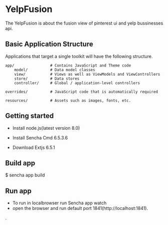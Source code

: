 # YelpFusion

The YelpFusion is about the fusion view of pinterest ui and yelp bussinesses api.


## Basic Application Structure

Applications that target a single toolkit will have the following structure.

    app/                # Contains JavaScript and Theme code
        model/          # Data model classes
        view/           # Views as well as ViewModels and ViewControllers
        store/          # Data stores
        controller/     # Global / application-level controllers

    overrides/          # JavaScript code that is automatically required

    resources/          # Assets such as images, fonts, etc.

## Getting started

- Install node.js(latest version 8.0)

- Install Sencha Cmd 6.5.3.6

- Download Extjs 6.5.1

## Build app

$ sencha app build

## Run app

- To run in localbrowser run Sencha app watch
- open the browser and run default port 1841(http://localhost:1841).

.


